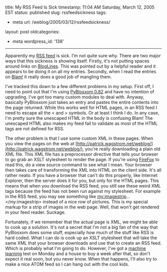 title: My RSS Feed Is Sick
timestamp: 11:04 AM Saturday, March 12, 2005 EST
status: published
slug: rssfeedsickness
tags:
- meta
url: /weblog/2005/03/12/rssfeedsickness/

layout: post
oldcategories:
- meta
wordpress_id: '138'

---

Apparently my [RSS feed](http://patrick.wagstrom.net/index.rss) is sick.  I'm
not quite sure why.  There are two major ways that this sickness is showing itself.  Firstly,
it's not putting spaces around links on [BlogLines](http://www.bloglines.com/).  This
was pointed out by a helpful reader and it appears to be doing it on all my entries.  Secondly,
when I read the entries on [Blam!](http://www.imendio.com/projects/blam/) it really does
a good job of mangling them.

I've tracked this down to a few different problems in my setup.  First
off, I need to point out that I'm using
[PyBlosxom 0.82](http://roughingit.subtlehints.net/pyblosxom/) and
have no intention of upgrading.  I've got too many custom modules to
deal with.  Anyway, basically PyBlosxom just takes an entry and pastes
the entire contents into the page returned.  While this works well for
HTML pages, in an RSS feed I need to escape all the < and > symbols.
Or at least I think I do.  In any case, I'm pretty sure the unescaped
HTML in the body is confusing Blam!  The unescaped HTML also makes my
feed fail to validate as most of the HTML tags are not defined for
RSS.

The other problem is that I use some custom XML in these pages.  When
you view the pages on the web at
[http://patrick.wagstrom.net/weblog/](http://patrick.wagstrom.net/weblog/),
you're really downloading a plain old XML file.  This XML file has a
preprocessor directive that tells your browser to go grab an XSLT
stylesheet to render the page.  If you're using
[FireFox](http://www.spreadfirefox.com/?q=affiliates&id=38177&t=82) to
read this, do a view source command to see what I mean.  Your browser
then takes care of transforming the XML into HTML on the client side.
It's all rather neato.  If you have a browser that can't do this
properly, like Internet Explorer, then the server does it for you, but
only for the HTML pages.  This means that when you download the RSS
feed, you still see these weird XML tags because the feed has not been
run against my stylesheet.  For example in the RSS feed, you may see
something like <my:imagestrip>...</my:imagestrip> instead of a nice
row of pictures.  This is my special markup for a strip of images in
the web page.  Well, that won't get rendered in your feed reader.
Suckage.

Fortunately, if we remember that the actual page is XML, we might be
able to cook up a solution.  It's not a secret that I'm not a big fan
of the way that PyBlosxom does some stuff, especially how much of the
stuff like RSS is hard coded.  What I can do is cook up an XSLT
stylesheet that will take the same XML that your browser downloads and
use that to create an RSS feed.  Which is probably what I'm going to
do.  However, I've got a
[machine learning](http://www-2.cs.cmu.edu/~guestrin/Class/10701/)
test on Monday and a house to buy a week after that, so don't expect
it real soon, but you never know.  When that happens, I'll also try to
make a nice ATOM feed so I can hang out with the cool kids.
